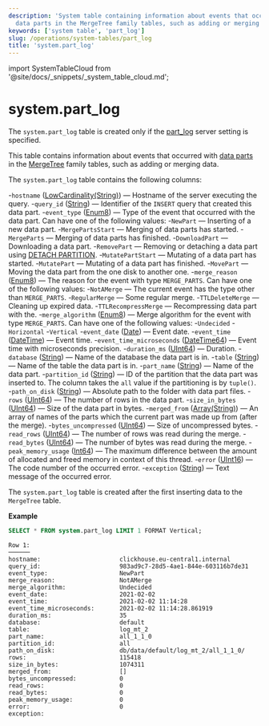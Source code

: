 ```yaml
---
description: 'System table containing information about events that occurred with
  data parts in the MergeTree family tables, such as adding or merging of data.'
keywords: ['system table', 'part_log']
slug: /operations/system-tables/part_log
title: 'system.part_log'
---
```


import SystemTableCloud from '@site/docs/_snippets/_system_table_cloud.md';

# system.part_log

<SystemTableCloud/>

The `system.part_log` table is created only if the [part_log](/operations/server-configuration-parameters/settings#part_log) server setting is specified.

This table contains information about events that occurred with [data parts](../../engines/table-engines/mergetree-family/custom-partitioning-key.md) in the [MergeTree](../../engines/table-engines/mergetree-family/mergetree.md) family tables, such as adding or merging data.

The `system.part_log` table contains the following columns:

-`hostname` ([LowCardinality(String)](../../sql-reference/data-types/string.md)) — Hostname of the server executing the query.
-`query_id` ([String](../../sql-reference/data-types/string.md)) — Identifier of the `INSERT` query that created this data part.
-`event_type` ([Enum8](../../sql-reference/data-types/enum.md)) — Type of the event that occurred with the data part. Can have one of the following values:
-`NewPart` — Inserting of a new data part.
-`MergePartsStart` — Merging of data parts has started.
-`MergeParts` — Merging of data parts has finished.
-`DownloadPart` — Downloading a data part.
-`RemovePart` — Removing or detaching a data part using [DETACH PARTITION](/sql-reference/statements/alter/partition#detach-partitionpart).
-`MutatePartStart` — Mutating of a data part has started.
-`MutatePart` — Mutating of a data part has finished.
-`MovePart` — Moving the data part from the one disk to another one.
-`merge_reason` ([Enum8](../../sql-reference/data-types/enum.md)) — The reason for the event with type `MERGE_PARTS`. Can have one of the following values:
-`NotAMerge` — The current event has the type other than `MERGE_PARTS`.
-`RegularMerge` — Some regular merge.
-`TTLDeleteMerge` — Cleaning up expired data.
-`TTLRecompressMerge` — Recompressing data part with the.
-`merge_algorithm` ([Enum8](../../sql-reference/data-types/enum.md)) — Merge algorithm for the event with type `MERGE_PARTS`. Can have one of the following values:
-`Undecided`
-`Horizontal`
-`Vertical`
-`event_date` ([Date](../../sql-reference/data-types/date.md)) — Event date.
-`event_time` ([DateTime](../../sql-reference/data-types/datetime.md)) — Event time.
-`event_time_microseconds` ([DateTime64](../../sql-reference/data-types/datetime64.md)) — Event time with microseconds precision.
-`duration_ms` ([UInt64](../../sql-reference/data-types/int-uint.md)) — Duration.
-`database` ([String](../../sql-reference/data-types/string.md)) — Name of the database the data part is in.
-`table` ([String](../../sql-reference/data-types/string.md)) — Name of the table the data part is in.
-`part_name` ([String](../../sql-reference/data-types/string.md)) — Name of the data part.
-`partition_id` ([String](../../sql-reference/data-types/string.md)) — ID of the partition that the data part was inserted to. The column takes the `all` value if the partitioning is by `tuple()`.
-`path_on_disk` ([String](../../sql-reference/data-types/string.md)) — Absolute path to the folder with data part files.
-`rows` ([UInt64](../../sql-reference/data-types/int-uint.md)) — The number of rows in the data part.
-`size_in_bytes` ([UInt64](../../sql-reference/data-types/int-uint.md)) — Size of the data part in bytes.
-`merged_from` ([Array(String)](../../sql-reference/data-types/array.md)) — An array of names of the parts which the current part was made up from (after the merge).
-`bytes_uncompressed` ([UInt64](../../sql-reference/data-types/int-uint.md)) — Size of uncompressed bytes.
-`read_rows` ([UInt64](../../sql-reference/data-types/int-uint.md)) — The number of rows was read during the merge.
-`read_bytes` ([UInt64](../../sql-reference/data-types/int-uint.md)) — The number of bytes was read during the merge.
-`peak_memory_usage` ([Int64](../../sql-reference/data-types/int-uint.md)) — The maximum difference between the amount of allocated and freed memory in context of this thread.
-`error` ([UInt16](../../sql-reference/data-types/int-uint.md)) — The code number of the occurred error.
-`exception` ([String](../../sql-reference/data-types/string.md)) — Text message of the occurred error.

The `system.part_log` table is created after the first inserting data to the `MergeTree` table.

**Example**

```sql
SELECT * FROM system.part_log LIMIT 1 FORMAT Vertical;
```

```text
Row 1:
──────
hostname:                      clickhouse.eu-central1.internal
query_id:                      983ad9c7-28d5-4ae1-844e-603116b7de31
event_type:                    NewPart
merge_reason:                  NotAMerge
merge_algorithm:               Undecided
event_date:                    2021-02-02
event_time:                    2021-02-02 11:14:28
event_time_microseconds:       2021-02-02 11:14:28.861919
duration_ms:                   35
database:                      default
table:                         log_mt_2
part_name:                     all_1_1_0
partition_id:                  all
path_on_disk:                  db/data/default/log_mt_2/all_1_1_0/
rows:                          115418
size_in_bytes:                 1074311
merged_from:                   []
bytes_uncompressed:            0
read_rows:                     0
read_bytes:                    0
peak_memory_usage:             0
error:                         0
exception:
```

